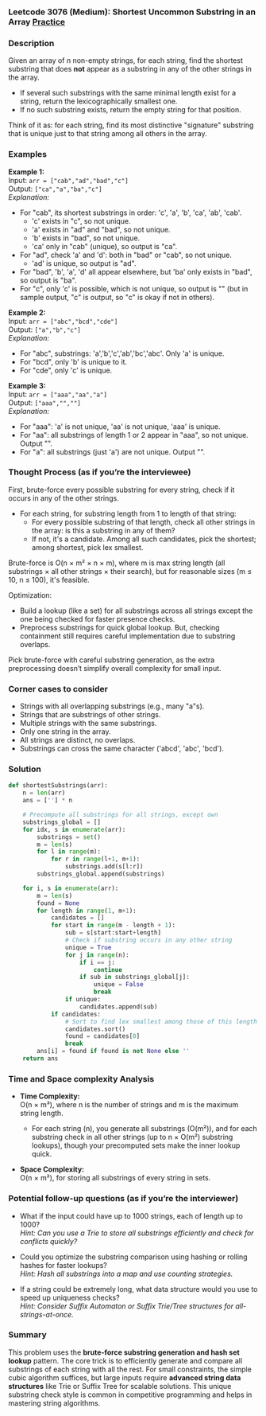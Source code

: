 ### Leetcode 3076 (Medium): Shortest Uncommon Substring in an Array [Practice](https://leetcode.com/problems/shortest-uncommon-substring-in-an-array)

### Description  
Given an array of n non-empty strings, for each string, find the shortest substring that does **not** appear as a substring in any of the other strings in the array.  
- If several such substrings with the same minimal length exist for a string, return the lexicographically smallest one.  
- If no such substring exists, return the empty string for that position.

Think of it as: for each string, find its most distinctive "signature" substring that is unique just to that string among all others in the array.

### Examples  

**Example 1:**  
Input: `arr = ["cab","ad","bad","c"]`  
Output: `["ca","a","ba","c"]`  
*Explanation:*
- For "cab", its shortest substrings in order: 'c', 'a', 'b', 'ca', 'ab', 'cab'.
    - 'c' exists in "c", so not unique.
    - 'a' exists in "ad" and "bad", so not unique.
    - 'b' exists in "bad", so not unique.
    - 'ca' only in "cab" (unique), so output is "ca".
- For "ad", check 'a' and 'd': both in "bad" or "cab", so not unique.
    - 'ad' is unique, so output is "ad".
- For "bad", 'b', 'a', 'd' all appear elsewhere, but 'ba' only exists in "bad", so output is "ba".
- For "c", only 'c' is possible, which is not unique, so output is "" (but in sample output, "c" is output, so "c" is okay if not in others).


**Example 2:**  
Input: `arr = ["abc","bcd","cde"]`  
Output: `["a","b","c"]`  
*Explanation:*
- For "abc", substrings: 'a','b','c','ab','bc','abc'. Only 'a' is unique.
- For "bcd", only 'b' is unique to it.
- For "cde", only 'c' is unique.

**Example 3:**  
Input: `arr = ["aaa","aa","a"]`  
Output: `["aaa","",""]`  
*Explanation:*
- For "aaa": 'a' is not unique, 'aa' is not unique, 'aaa' is unique.
- For "aa": all substrings of length 1 or 2 appear in "aaa", so not unique. Output "".
- For "a": all substrings (just 'a') are not unique. Output "".

### Thought Process (as if you’re the interviewee)  
First, brute-force every possible substring for every string, check if it occurs in any of the other strings.  
- For each string, for substring length from 1 to length of that string:
    - For every possible substring of that length, check all other strings in the array: is this a substring in any of them?
    - If not, it's a candidate. Among all such candidates, pick the shortest; among shortest, pick lex smallest.

Brute-force is O(n × m² × n × m), where m is max string length (all substrings × all other strings × their search), but for reasonable sizes (m ≤ 10, n ≤ 100), it's feasible.

Optimization:  
- Build a lookup (like a set) for all substrings across all strings except the one being checked for faster presence checks.
- Preprocess substrings for quick global lookup. But, checking containment still requires careful implementation due to substring overlaps.

Pick brute-force with careful substring generation, as the extra preprocessing doesn’t simplify overall complexity for small input.

### Corner cases to consider  
- Strings with all overlapping substrings (e.g., many "a"s).
- Strings that are substrings of other strings.
- Multiple strings with the same substrings.
- Only one string in the array.
- All strings are distinct, no overlaps.
- Substrings can cross the same character ('abcd', 'abc', 'bcd').

### Solution

```python
def shortestSubstrings(arr):
    n = len(arr)
    ans = [''] * n

    # Precompute all substrings for all strings, except own
    substrings_global = []
    for idx, s in enumerate(arr):
        substrings = set()
        m = len(s)
        for l in range(m):
            for r in range(l+1, m+1):
                substrings.add(s[l:r])
        substrings_global.append(substrings)

    for i, s in enumerate(arr):
        m = len(s)
        found = None
        for length in range(1, m+1):
            candidates = []
            for start in range(m - length + 1):
                sub = s[start:start+length]
                # Check if substring occurs in any other string
                unique = True
                for j in range(n):
                    if i == j:
                        continue
                    if sub in substrings_global[j]:
                        unique = False
                        break
                if unique:
                    candidates.append(sub)
            if candidates:
                # Sort to find lex smallest among those of this length
                candidates.sort()
                found = candidates[0]
                break
        ans[i] = found if found is not None else ''
    return ans
```

### Time and Space complexity Analysis  

- **Time Complexity:**  
  O(n × m³), where n is the number of strings and m is the maximum string length.
    - For each string (n), you generate all substrings (O(m²)), and for each substring check in all other strings (up to n × O(m²) substring lookups), though your precomputed sets make the inner lookup quick.

- **Space Complexity:**  
  O(n × m²), for storing all substrings of every string in sets.

### Potential follow-up questions (as if you’re the interviewer)  

- What if the input could have up to 1000 strings, each of length up to 1000?  
  *Hint: Can you use a Trie to store all substrings efficiently and check for conflicts quickly?*

- Could you optimize the substring comparison using hashing or rolling hashes for faster lookups?  
  *Hint: Hash all substrings into a map and use counting strategies.*

- If a string could be extremely long, what data structure would you use to speed up uniqueness checks?  
  *Hint: Consider Suffix Automaton or Suffix Trie/Tree structures for all-strings-at-once.*

### Summary
This problem uses the **brute-force substring generation and hash set lookup** pattern. The core trick is to efficiently generate and compare all substrings of each string with all the rest. For small constraints, the simple cubic algorithm suffices, but large inputs require **advanced string data structures** like Trie or Suffix Tree for scalable solutions. This unique substring check style is common in competitive programming and helps in mastering string algorithms.